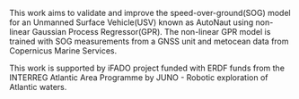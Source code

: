 This work aims to validate and improve the speed-over-ground(SOG) model for an Unmanned Surface Vehicle(USV) known as AutoNaut using non-linear Gaussian Process Regressor(GPR). The non-linear GPR model is trained with SOG measurements from a GNSS unit and metocean data from Copernicus Marine Services. 

This work is supported by iFADO project funded with ERDF funds from the INTERREG Atlantic Area Programme by JUNO - Robotic exploration of Atlantic waters.
